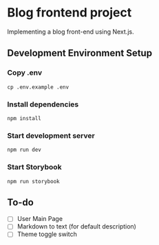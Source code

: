 # Blog frontend project

Implementing a blog front-end using Next.js.

## Development Environment Setup

### Copy .env

```shell
cp .env.example .env
```

### Install dependencies

```shell
npm install
```

### Start development server

```shell
npm run dev
```

### Start Storybook

```shell
npm run storybook
```

## To-do

- [ ] User Main Page
- [ ] Markdown to text (for default description)
- [ ] Theme toggle switch
